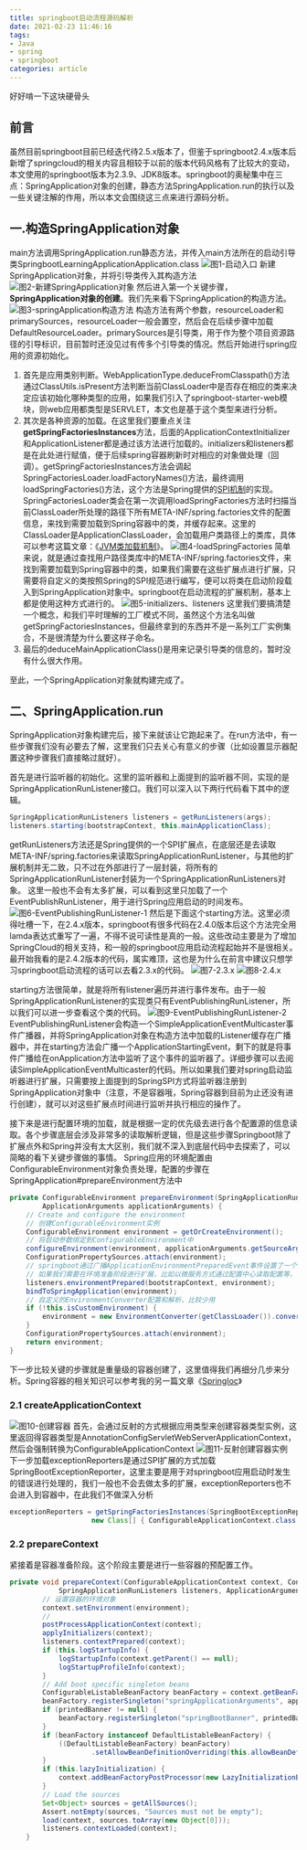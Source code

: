 ```yaml
---
title: springboot启动流程源码解析
date: 2021-02-23 11:46:16
tags:
- Java
- spring
- springboot
categories: article
---
```

好好啃一下这块硬骨头
<!--more-->
## 前言
虽然目前springboot目前已经迭代待2.5.x版本了，但鉴于springboot2.4.x版本后新增了springcloud的相关内容且相较于以前的版本代码风格有了比较大的变动，本文使用的springboot版本为2.3.9、JDK8版本。springboot的奥秘集中在三点：SpringApplication对象的创建，静态方法SpringApplication.run的执行以及一些关键注解的作用，所以本文会围绕这三点来进行源码分析。

## 一.构造SpringApplication对象
main方法调用SpringApplication.run静态方法，并传入main方法所在的启动引导类SpringbootLearningApplicationApplication.class
![图1-启动入口](https://xvym.gitee.io/static/springboot/图1-启动入口.png)
新建SpringApplication对象，并将引导类传入其构造方法
![图2-新建SpringApplication对象](https://xvym.gitee.io/static/springboot/图2-新建SpringApplication对象.png)
然后进入第一个关键步骤，**SpringApplication对象的创建**。我们先来看下SpringApplication的构造方法。
![图3-springApplication构造方法](https://xvym.gitee.io/static/springboot/图3-springApplication构造方法.png)
构造方法有两个参数，resourceLoader和primarySources，resourceLoader一般会置空，然后会在后续步骤中加载DefaultResourceLoader。primarySources是引导类，用于作为整个项目资源路径的引导标识，目前暂时还没见过有传多个引导类的情况。然后开始进行spring应用的资源初始化。
1. 首先是应用类别判断。WebApplicationType.deduceFromClasspath()方法通过ClassUtils.isPresent方法判断当前ClassLoader中是否存在相应的类来决定应该初始化哪种类型的应用，如果我们引入了springboot-starter-web模块，则web应用都类型是SERVLET，本文也是基于这个类型来进行分析。
2. 其次是各种资源的加载。在这里我们要重点关注**getSpringFactoriesInstances**方法，后面的ApplicationContextInitializer和ApplicationListener都是通过该方法进行加载的。initializers和listeners都是在此处进行赋值，便于后续spring容器刷新时对相应的对象做处理（回调）。getSpringFactoriesInstances方法会调起SpringFactoriesLoader.loadFactoryNames()方法，最终调用loadSpringFactories()方法，这个方法是Spring提供的[SPI机制](https://www.zhihu.com/search?type=content&q=SPI%20Java)的实现。SpringFactoriesLoader类会在第一次调用loadSpringFactories方法时扫描当前ClassLoader所处理的路径下所有META-INF/spring.factories文件的配置信息，来找到需要加载到Spring容器中的类，并缓存起来。这里的ClassLoader是ApplicationClassLoader，会加载用户类路径上的类库，具体可以参考这篇文章：《[JVM类加载机制]()》。
![图4-loadSpringFactories](https://xvym.gitee.io/static/springboot/图4-loadSpringFactories.png)
简单来说，就是通过查找用户路径类库中的META-INF/spring.factories文件，来找到需要加载到Spring容器中的类，如果我们需要在这些扩展点进行扩展，只需要将自定义的类按照Spring的SPI规范进行编写，便可以将类在启动阶段载入到SpringApplication对象中。springboot在启动流程的扩展机制，基本上都是使用这种方式进行的。
![图5-initializers、listeners](https://xvym.gitee.io/static/springboot/图5-initializers、listeners.png)
这里我们要搞清楚一个概念，和我们平时理解的工厂模式不同，虽然这个方法名叫做getSpringFactoriesInstances，但最终拿到的东西并不是一系列工厂实例集合，不是很清楚为什么要这样子命名。
3. 最后的deduceMainApplicationClass()是用来记录引导类的信息的，暂时没有什么很大作用。

至此，一个SpringApplication对象就构建完成了。

## 二、SpringApplication.run
SpringApplication对象构建完后，接下来就该让它跑起来了。在run方法中，有一些步骤我们没有必要去了解，这里我们只去关心有意义的步骤（比如设置显示器配置这种步骤我们直接略过就好）。

首先是进行监听器的初始化。这里的监听器和上面提到的监听器不同，实现的是SpringApplicationRunListener接口。我们可以深入以下两行代码看下其中的逻辑。
```Java
SpringApplicationRunListeners listeners = getRunListeners(args);
listeners.starting(bootstrapContext, this.mainApplicationClass);
```
getRunListeners方法还是Spring提供的一个SPI扩展点，在底层还是去读取META-INF/spring.factories来读取SpringApplicationRunListener，与其他的扩展机制并无二致，只不过在外部进行了一层封装，将所有的SpringApplicationRunListener封装为一个SpringApplicationRunListeners对象。
这里一般也不会有太多扩展，可以看到这里只加载了一个EventPublishRunListener，用于进行Spring应用启动的时间发布。
![图6-EventPublishingRunListener-1](https://xvym.gitee.io/static/springboot/图6-EventPublishingRunListener-1.png)
然后是下面这个starting方法。这里必须得吐槽一下，在2.4.x版本，springboot有很多代码在2.4.0版本后这个方法完全用lamda表达式重写了一遍，不得不说可读性是真的一般。这些改动主要是为了增加SpringCloud的相关支持，和一般的springboot应用启动流程起始并不是很相关。最开始我看的是2.4.2版本的代码，属实难顶，这也是为什么在前言中建议只想学习springboot启动流程的话可以去看2.3.x的代码。
![图7-2.3.x](https://xvym.gitee.io/static/springboot/图7-2.3.x.bmp)
![图8-2.4.x](https://xvym.gitee.io/static/springboot/图8-2.4.x.bmp)

starting方法很简单，就是将所有listener遍历并进行事件发布。由于一般SpringApplicationRunListener的实现类只有EventPublishingRunListener，所以我们可以进一步查看这个类的代码。
![图9-EventPublishingRunListener-2](https://xvym.gitee.io/static/springboot/图9-EventPublishingRunListener-2.png)
EventPublishingRunListener会构造一个SimpleApplicationEventMulticaster事件广播器，并将SpringApplication对象在构造方法中加载的Listener缓存在广播器中，并在starting方法会广播一个ApplicationStartingEvent，剩下的就是将事件广播给在onApplication方法中监听了这个事件的监听器了。详细步骤可以去阅读SimpleApplicationEventMulticaster的代码。所以如果我们要对spring启动监听器进行扩展，只需要按上面提到的SpringSPI方式将监听器注册到SpringApplication对象中（注意，不是容器哦，Spring容器到目前为止还没有进行创建），就可以对这些扩展点时间进行监听并执行相应的操作了。

接下来是进行配置环境的加载，就是根据一定的优先级去进行各个配置源的信息读取。各个步骤底层会涉及非常多的读取解析逻辑，但是这些步骤Springboot除了扩展点外和Spring并没有太大区别，我们就不深入到底层代码中去探索了，可以简略的看下关键步骤做的事情。
Spring应用的环境配置由ConfigurableEnvironment对象负责处理，配置的步骤在SpringApplication#prepareEnvironment方法中
``` java
private ConfigurableEnvironment prepareEnvironment(SpringApplicationRunListeners listeners,
		ApplicationArguments applicationArguments) {
    // Create and configure the environment
    // 创建ConfigurableEnvironment实例
    ConfigurableEnvironment environment = getOrCreateEnvironment();
    // 将启动参数绑定到ConfigurableEnvironment中
    configureEnvironment(environment, applicationArguments.getSourceArgs());
    ConfigurationPropertySources.attach(environment);
    // springboot通过广播ApplicationEnvironmentPreparedEvent事件设置了一个扩展点
    // 如果我们需要在环境准备阶段进行扩展，比如以微服务方式通过配置中心读取配置等，可以在这一步添加监听器来进行扩展
    listeners.environmentPrepared(bootstrapContext, environment);
    bindToSpringApplication(environment);
    // 自定义的EnvironmentConverter配置和解析，比较少用
    if (!this.isCustomEnvironment) {
        environment = new EnvironmentConverter(getClassLoader()).convertEnvironmentIfNecessary(environment, deduceEnvironmentClass());
    }
    ConfigurationPropertySources.attach(environment);
    return environment;
}
```

下一步比较关键的步骤就是重量级的容器创建了，这里值得我们再细分几步来分析。Spring容器的相关知识可以参考我的另一篇文章《[SpringIoc]()》
### 2.1 **createApplicationContext**
![图10-创建容器](https://xvym.gitee.io/static/springboot/图10-创建容器.png)
首先，会通过反射的方式根据应用类型来创建容器类型实例，这里返回得容器类型是AnnotationConfigServletWebServerApplicationContext，然后会强制转换为ConfigurableApplicationContext
![图11-反射创建容器实例](https://xvym.gitee.io/static/springboot/图11-反射创建容器实例.png)
下一步加载exceptionReporters是通过SPI扩展的方式加载SpringBootExceptionReporter，这里主要是用于对springboot应用启动时发生的错误进行处理的，我们一般也不会去做太多的扩展，exceptionReporters也不会进入到容器中，在此我们不做深入分析
``` java
exceptionReporters = getSpringFactoriesInstances(SpringBootExceptionReporter.class,
					new Class[] { ConfigurableApplicationContext.class }, context);
```
### 2.2 **prepareContext** 
紧接着是容器准备阶段。这个阶段主要是进行一些容器的预配置工作。
``` java
private void prepareContext(ConfigurableApplicationContext context, ConfigurableEnvironment environment,
			SpringApplicationRunListeners listeners, ApplicationArguments applicationArguments, Banner printedBanner) {
        // 设置容器的环境对象
		context.setEnvironment(environment);
        // 
		postProcessApplicationContext(context);
		applyInitializers(context);
		listeners.contextPrepared(context);
		if (this.logStartupInfo) {
			logStartupInfo(context.getParent() == null);
			logStartupProfileInfo(context);
		}
		// Add boot specific singleton beans
		ConfigurableListableBeanFactory beanFactory = context.getBeanFactory();
		beanFactory.registerSingleton("springApplicationArguments", applicationArguments);
		if (printedBanner != null) {
			beanFactory.registerSingleton("springBootBanner", printedBanner);
		}
		if (beanFactory instanceof DefaultListableBeanFactory) {
			((DefaultListableBeanFactory) beanFactory)
					.setAllowBeanDefinitionOverriding(this.allowBeanDefinitionOverriding);
		}
		if (this.lazyInitialization) {
			context.addBeanFactoryPostProcessor(new LazyInitializationBeanFactoryPostProcessor());
		}
		// Load the sources
		Set<Object> sources = getAllSources();
		Assert.notEmpty(sources, "Sources must not be empty");
		load(context, sources.toArray(new Object[0]));
		listeners.contextLoaded(context);
	}
```
